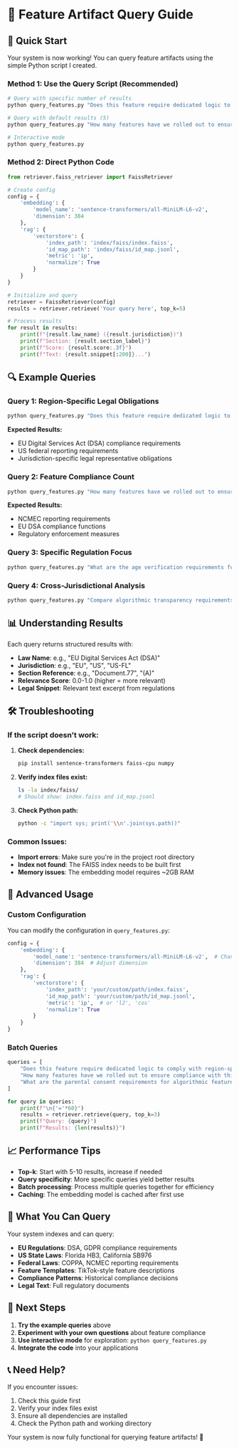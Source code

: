 # 🎯 Feature Artifact Query Guide

## 🚀 **Quick Start**

Your system is now working! You can query feature artifacts using the simple Python script I created.

### **Method 1: Use the Query Script (Recommended)**

```bash
# Query with specific number of results
python query_features.py "Does this feature require dedicated logic to comply with region-specific legal obligations?" 5

# Query with default results (5)
python query_features.py "How many features have we rolled out to ensure compliance with this regulation?"

# Interactive mode
python query_features.py
```

### **Method 2: Direct Python Code**

```python
from retriever.faiss_retriever import FaissRetriever

# Create config
config = {
    'embedding': {
        'model_name': 'sentence-transformers/all-MiniLM-L6-v2',
        'dimension': 384
    },
    'rag': {
        'vectorstore': {
            'index_path': 'index/faiss/index.faiss',
            'id_map_path': 'index/faiss/id_map.jsonl',
            'metric': 'ip',
            'normalize': True
        }
    }
}

# Initialize and query
retriever = FaissRetriever(config)
results = retriever.retrieve('Your query here', top_k=5)

# Process results
for result in results:
    print(f"{result.law_name} ({result.jurisdiction})")
    print(f"Section: {result.section_label}")
    print(f"Score: {result.score:.3f}")
    print(f"Text: {result.snippet[:200]}...")
```

## 🔍 **Example Queries**

### **Query 1: Region-Specific Legal Obligations**
```bash
python query_features.py "Does this feature require dedicated logic to comply with region-specific legal obligations?" 8
```

**Expected Results:**
- EU Digital Services Act (DSA) compliance requirements
- US federal reporting requirements
- Jurisdiction-specific legal representative obligations

### **Query 2: Feature Compliance Count**
```bash
python query_features.py "How many features have we rolled out to ensure compliance with this regulation?" 10
```

**Expected Results:**
- NCMEC reporting requirements
- EU DSA compliance functions
- Regulatory enforcement measures

### **Query 3: Specific Regulation Focus**
```bash
python query_features.py "What are the age verification requirements for minors in Florida?" 5
```

### **Query 4: Cross-Jurisdictional Analysis**
```bash
python query_features.py "Compare algorithmic transparency requirements between EU and US jurisdictions" 8
```

## 📊 **Understanding Results**

Each query returns structured results with:

- **Law Name**: e.g., "EU Digital Services Act (DSA)"
- **Jurisdiction**: e.g., "EU", "US", "US-FL"
- **Section Reference**: e.g., "Document.77", "(A)"
- **Relevance Score**: 0.0-1.0 (higher = more relevant)
- **Legal Snippet**: Relevant text excerpt from regulations

## 🛠️ **Troubleshooting**

### **If the script doesn't work:**

1. **Check dependencies:**
   ```bash
   pip install sentence-transformers faiss-cpu numpy
   ```

2. **Verify index files exist:**
   ```bash
   ls -la index/faiss/
   # Should show: index.faiss and id_map.jsonl
   ```

3. **Check Python path:**
   ```bash
   python -c "import sys; print('\\n'.join(sys.path))"
   ```

### **Common Issues:**

- **Import errors**: Make sure you're in the project root directory
- **Index not found**: The FAISS index needs to be built first
- **Memory issues**: The embedding model requires ~2GB RAM

## 🔧 **Advanced Usage**

### **Custom Configuration**

You can modify the configuration in `query_features.py`:

```python
config = {
    'embedding': {
        'model_name': 'sentence-transformers/all-MiniLM-L6-v2',  # Change model
        'dimension': 384  # Adjust dimension
    },
    'rag': {
        'vectorstore': {
            'index_path': 'your/custom/path/index.faiss',
            'id_map_path': 'your/custom/path/id_map.jsonl',
            'metric': 'ip',  # or 'l2', 'cos'
            'normalize': True
        }
    }
}
```

### **Batch Queries**

```python
queries = [
    "Does this feature require dedicated logic to comply with region-specific legal obligations?",
    "How many features have we rolled out to ensure compliance with this regulation?",
    "What are the parental consent requirements for algorithmic features?"
]

for query in queries:
    print(f"\n{'='*60}")
    results = retriever.retrieve(query, top_k=3)
    print(f"Query: {query}")
    print(f"Results: {len(results)}")
```

## 📈 **Performance Tips**

- **Top-k**: Start with 5-10 results, increase if needed
- **Query specificity**: More specific queries yield better results
- **Batch processing**: Process multiple queries together for efficiency
- **Caching**: The embedding model is cached after first use

## 🎯 **What You Can Query**

Your system indexes and can query:

- **EU Regulations**: DSA, GDPR compliance requirements
- **US State Laws**: Florida HB3, California SB976
- **Federal Laws**: COPPA, NCMEC reporting requirements
- **Feature Templates**: TikTok-style feature descriptions
- **Compliance Patterns**: Historical compliance decisions
- **Legal Text**: Full regulatory documents

## 🚀 **Next Steps**

1. **Try the example queries** above
2. **Experiment with your own questions** about feature compliance
3. **Use interactive mode** for exploration: `python query_features.py`
4. **Integrate the code** into your applications

## 📞 **Need Help?**

If you encounter issues:

1. Check this guide first
2. Verify your index files exist
3. Ensure all dependencies are installed
4. Check the Python path and working directory

Your system is now fully functional for querying feature artifacts! 🎉
